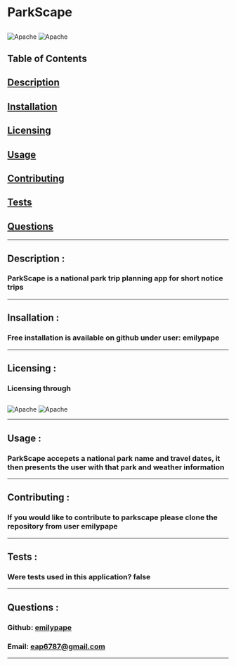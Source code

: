 # ParkScape 
  
  ## 
  ![Apache](https://img.shields.io/badge/License-Apache_2.0-blue.svg)
  ![Apache](https://opensource.org/licenses/Apache-2.0)
  

Table of Contents
---------------------------------
## [Description](#Description)
## [Installation](#Installation)
## [Licensing](#License)
## [Usage](#Usage)
## [Contributing](#Contributing)
## [Tests](#Tests)
## [Questions](#Questions)
----------------------------------



<a id= 'Description'></a>
## Description :

### ParkScape is a national park trip planning app for short notice trips
-----------------------

<a id= 'Installation'></a>
## Insallation :
### Free installation is available on github under user: emilypape
------------------------

<a id= 'License'></a>
## Licensing :
### Licensing through 
  ## 
  ![Apache](https://img.shields.io/badge/License-Apache_2.0-blue.svg)
  ![Apache](https://opensource.org/licenses/Apache-2.0)
  
------------------------

<a id= 'Usage'></a>
## Usage :
### ParkScape accepets a national park name and travel dates, it then presents the user with that park and weather information
------------------

<a id= 'Contributing'></a>
## Contributing :
### If you would like to contribute to parkscape please clone the repository from user emilypape
-------------------------

<a id= 'Tests'></a>
## Tests :
### Were tests used in this application? false
------------------------------------------------------- 

<a id= 'Questions'></a>
## Questions :
### Github: [emilypape](https://github.com/emilypape)
### Email: eap6787@gmail.com
-----------------------------

